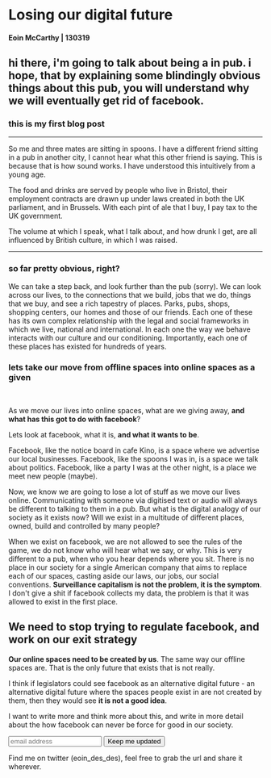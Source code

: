 # Losing our digital future

#### Eoin McCarthy | 130319

## hi there, i'm going to talk about being a in pub. i hope, that by explaining some blindingly obvious things about this pub, you will understand why we will eventually get rid of facebook.

### this is my first blog post

---

So me and three mates are sitting in spoons. I have a different friend sitting in a pub in another city, I cannot hear what this other friend is saying. This is because that is how sound works. I have understood this intuitively from a young age.

The food and drinks are served by people who live in Bristol, their employment contracts are drawn up under laws created in both the UK parliament, and in Brussels. With each pint of ale that I buy, I pay tax to the UK government.

The volume at which I speak, what I talk about, and how drunk I get, are all influenced by British culture, in which I was raised.

---

### so far pretty obvious, right?

We can take a step back, and look further than the pub (sorry). We can look across our lives, to the connections that we build, jobs that we do, things that we buy, and see a rich tapestry of places. Parks, pubs, shops, shopping centers, our homes and those of our friends. Each one of these has its own complex relationship with the legal and social frameworks in which we live, national and international. In each one the way we behave interacts with our culture and our conditioning. Importantly, each one of these places has existed for hundreds of years.


### lets take our move from offline spaces into online spaces as a given

</br>

As we move our lives into online spaces, what are we giving away, **and what has this got to do with facebook**?

Lets look at facebook, what it is, **and what it wants to be**.

Facebook, like the notice board in cafe Kino, is a space where we advertise our local businesses.
Facebook, like the spoons I was in, is a space we talk about politics. Facebook, like a party I was at the other night, is a place we meet new people (maybe).

Now, we know we are going to lose a lot of stuff as we move our lives online. Communicating with someone via digitised text or audio will always be different to talking to them in a pub. But what is the digital analogy of our society as it exists now? Will we exist in a multitude of different places, owned, build and controlled by many people?

When we exist on facebook, we are not allowed to see the rules of the game, we do not know who will hear what we say, or why. This is very different to a pub, when who you hear depends where you sit. There is no place in our society for a single American company that aims to replace each of our spaces, casting aside our laws, our jobs, our social conventions. **Surveillance capitalism is not the problem, it is the symptom**. I don't give a shit if facebook collects my data, the problem is that it was allowed to exist in the first place.

## We need to stop trying to regulate facebook, and work on our exit strategy

**Our online spaces need to be created by us**. The same way our offline spaces are. That is the only future that exists that is not really.

I think if legislators could see facebook as an alternative digital future - an alternative digital future where the spaces people exist in are not created by them, then they would see **it is not a good idea**.

I want to write more and think more about this, and write in more detail about the how facebook can never be force for good in our society.

<form>
  <input type="text" name="email" placeholder="email address"/>
  <input type="submit" value="Keep me updated"/>
</form>

Find me on twitter (eoin_des_des), feel free to grab the url and share it wherever.
